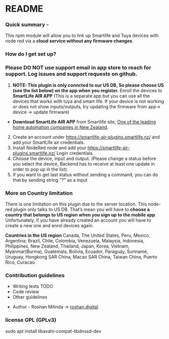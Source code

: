 # README

### Quick summary -

This npm module will allow you to link up Smartlife and Tuya devices with node red via a **cloud service without any firmware changes**.

### How do I get set up?

### Please DO NOT use support email in app store to reach for support. Log issues and support requests on github.

1. <b>NOTE: This plugin is only conncted to our US DB, So please choose US (see the list below) on the app when you register.</b> Enroll the devices to <b>SmartLife AIR APP</b> (This is a separate app but you can use all the devices that works with tuya and smart life. If your device is not working or does not show inputs/outputs, try updating the firmware from app-> device -> update firmware)

- <b>Download SmartLife AIR APP</b> from Smartlife site, [One of the leading home automation companies in New Zealand](https://www.smartlife.nz/smartlife-labs).

2. Create an account under https://smartlife-air-plugins.smartlife.nz/ and add your SmartLife air credentials.
3. Install NodeRed node and add your https://smartlife-air-plugins.smartlife.nz/ Login credentials.
4. Choose the device, input and output. (Please change a status before you select the device, Backend has to receive at least one update in order to pop up in the list).
5. If you want to get last status without sending a command, you can do that by sending string "?" as a input

### More on Country limitation

There is one limitation on this plugin due to the server location. This node-red plugin only talks to US DB. That’s mean you will have to **choose a country that belongs to US region when you sign up to the mobile app**. Unfortunately, if you have already created an account you will have to create a new one and enrol devices again.

**Countries in the US region**
Canada, The United States, Peru, Mexico, Argentina, Brazil, Chile, Colombia, Venezuela, Malaysia, Indonesia, Philippines, New Zealand, Thailand, Japan, Korea, Vietnam, Myanmar(Burma), Guatemala, Bolivia, Ecuador, Paraguay, Suriname, Uruguay, Hongkong SAR China, Macao SAR China, Taiwan China, Puerto Rico, Curacao

### Contribution guidelines

- Writing tests TODO
- Code review
- Other guidelines

* Author - Roshan Milinda -> [roshan.digital](https://roshan.digital/)

### license GPL (GPLv3)

sudo apt install libavahi-compat-libdnssd-dev
